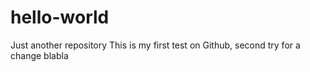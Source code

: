 # hello-world
Just another repository
This is my first test on Github, second try for a change
blabla

